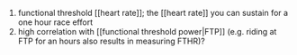 1. functional threshold [[heart rate]]; the [[heart rate]] you can sustain for a one hour race effort
2. high correlation with [[functional threshold power|FTP]] (e.g. riding at FTP for an hours also results in measuring FTHR)?
